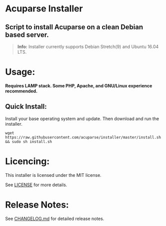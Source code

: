 # Acuparse Installer
## Script to install Acuparse on a clean Debian based server.
> **Info:** Installer currently supports Debian Stretch(9) and Ubuntu 16.04 LTS.

# Usage:
**Requires LAMP stack. Some PHP, Apache, and GNU/Linux experience recommended.**

## Quick Install:
Install your base operating system and update. Then download and run the installer.

``` wget https://raw.githubusercontent.com/acuparse/installer/master/install.sh && sudo sh install.sh ```

# Licencing:
This installer is licensed under the MIT license.

See [LICENSE](LICENSE) for more details.

# Release Notes:

See [CHANGELOG.md](CHANGELOG.md) for detailed release notes.
